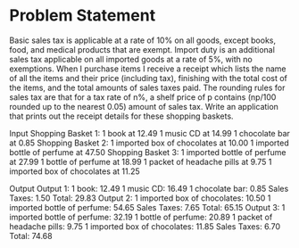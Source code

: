 # Problem Statement
Basic sales tax is applicable at a rate of 10% on all goods, except books, food, and medical products that are exempt. Import duty is an additional sales tax applicable on all imported goods at a rate of 5%, with no exemptions. When I purchase items I receive a receipt which lists the name of all the items and their price (including tax), finishing with the total cost of the items, and the total amounts of sales taxes paid.  The rounding rules for sales tax are that for a tax rate of n%, a shelf price of p contains (np/100 rounded up to the nearest 0.05) amount of sales tax. Write an application that prints out the receipt details for these shopping baskets.

Input
Shopping Basket 1:
1 book at 12.49
1 music CD at 14.99
1 chocolate bar at 0.85
Shopping Basket 2:
1 imported box of chocolates at 10.00
1 imported bottle of perfume at 47.50
Shopping Basket 3:
1 imported bottle of perfume at 27.99
1 bottle of perfume at 18.99
1 packet of headache pills at 9.75
1 imported box of chocolates at 11.25
 






Output 
Output 1:
1 book: 12.49
1 music CD: 16.49
1 chocolate bar: 0.85
Sales Taxes: 1.50
Total: 29.83
Output 2:
1 imported box of chocolates: 10.50
1 imported bottle of perfume: 54.65
Sales Taxes: 7.65
Total: 65.15
 Output 3:
1 imported bottle of perfume: 32.19
1 bottle of perfume: 20.89
1 packet of headache pills: 9.75
1 imported box of chocolates: 11.85
Sales Taxes: 6.70
Total: 74.68
